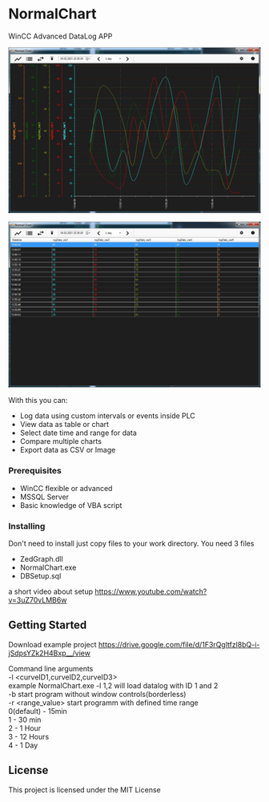 # NormalChart

WinCC Advanced DataLog APP

![Image](/ScreenShots/1.jpg?raw=true)

![Image](/ScreenShots/2.jpg?raw=true)

With this you can:
- Log data using custom intervals or events inside PLC
- View data as table or chart
- Select date time and range for data
- Compare multiple charts
- Export data as CSV or Image

### Prerequisites

- WinCC flexible or advanced
- MSSQL Server
- Basic knowledge of VBA script

### Installing

Don't need to install just copy files to your work directory. You need 3 files

- ZedGraph.dll
- NormalChart.exe
- DBSetup.sql

a short video about setup
https://www.youtube.com/watch?v=3uZ70vLMB6w


## Getting Started

Download example project
https://drive.google.com/file/d/1F3rQgltfzl8bQ-i-jSdpsYZk2H4Bxp__/view

Command line arguments\
-l <curveID1,curveID2,curveID3>\
example NormalChart.exe -l 1,2 will load datalog with ID 1 and 2\
-b  start program without window controls(borderless)\
-r <range_value> start programm with defined time range\
 0(default) - 15min\
 1 - 30 min\
 2 - 1 Hour\
 3 - 12 Hours\
 4 - 1 Day
 

## License

This project is licensed under the MIT License 

